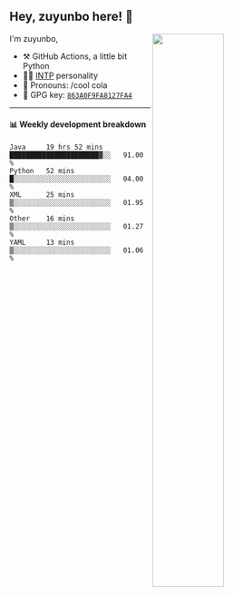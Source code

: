

## Hey, zuyunbo here! :wave: 
[<img align="right" width="50%" src="https://github-readme-stats.vercel.app/api?username=zuyunbo&theme=dark&show_icons=true">](https://metrics.lecoq.io/ouuan?template=classic)

I'm zuyunbo,

-   :hammer_and_pick: GitHub Actions, a little bit Python
-   :man_scientist: [INTP](https://www.16personalities.com/profiles/3302586f07ca3) personality
-   :man: Pronouns: /cool cola
-   :key: GPG key: [`863A0F9FA8127FA4`](https://github.com/zuyunbo.gpg)

---

#### :bar_chart: Weekly development breakdown
<!--START_SECTION:waka-->
```text
Java     19 hrs 52 mins  ██████████████████████▓░░   91.00 % 
Python   52 mins         █░░░░░░░░░░░░░░░░░░░░░░░░   04.00 % 
XML      25 mins         ▒░░░░░░░░░░░░░░░░░░░░░░░░   01.95 % 
Other    16 mins         ▒░░░░░░░░░░░░░░░░░░░░░░░░   01.27 % 
YAML     13 mins         ▒░░░░░░░░░░░░░░░░░░░░░░░░   01.06 % 
```
<!--END_SECTION:waka-->

